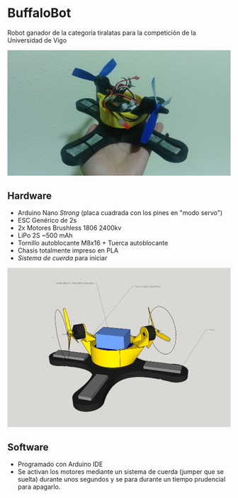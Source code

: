 # BuffaloBot
Robot ganador de la categoría tiralatas para la competición de la Universidad de Vigo

![BuffaloBot](./images/BuffaloBot_finish.png "BuffaloBot")

## Hardware
- Arduino Nano *Strong* (placa cuadrada con los pines en "modo servo")
- ESC Genérico de 2s
- 2x Motores Brushless 1806 2400kv
- LiPo 2S ~500 mAh
- Tornillo autoblocante M8x16 + Tuerca autoblocante
- Chasis totalmente impreso en PLA
- *Sistema de cuerda* para iniciar

![BuffaloBot Chasis](./images/BuffaloBot_3d_model.jpg "BuffaloBot - Chasis")


## Software
- Programado con Arduino IDE
- Se activan los motores mediante un sistema de cuerda (jumper que se suelta) durante unos segundos y se para durante un tiempo prudencial para apagarlo.